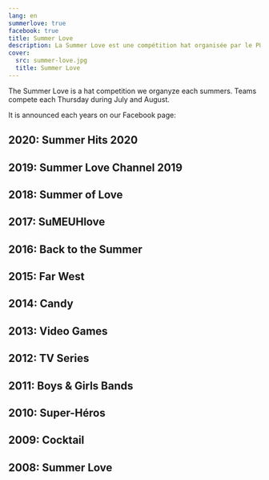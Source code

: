 ```yaml
---
lang: en
summerlove: true
facebook: true
title: Summer Love
description: La Summer Love est une compétition hat organisée par le PUC Ultimate tous les étés. Les équipes s'affrontent chaque mercredi soir des mois de juillet et août.
cover:
  src: summer-love.jpg
  title: Summer Love
---
```


The Summer Love is a hat competition we organyze each summers.
Teams compete each Thursday during July and August.


It is announced each years on our Facebook page:

<div id="summer-love-fb"><div class="fb-like-box" data-href="https://www.facebook.com/pucultimate" data-colorscheme="light" data-show-faces="false" data-header="false" data-stream="false" data-show-border="false"></div></div>

## 2020: Summer Hits 2020

## 2019: Summer Love Channel 2019

## 2018: Summer of Love

## 2017: SuMEUHlove

## 2016: Back to the Summer

## 2015: Far West

## 2014: Candy

## 2013: Video Games

## 2012: TV Series

## 2011: Boys & Girls Bands

## 2010: Super-Héros

## 2009: Cocktail

## 2008: Summer Love

